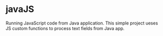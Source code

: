 # javaJS

Running JavaScript code from Java application. This simple project ueses JS custom functions to process text fields from Java app.
